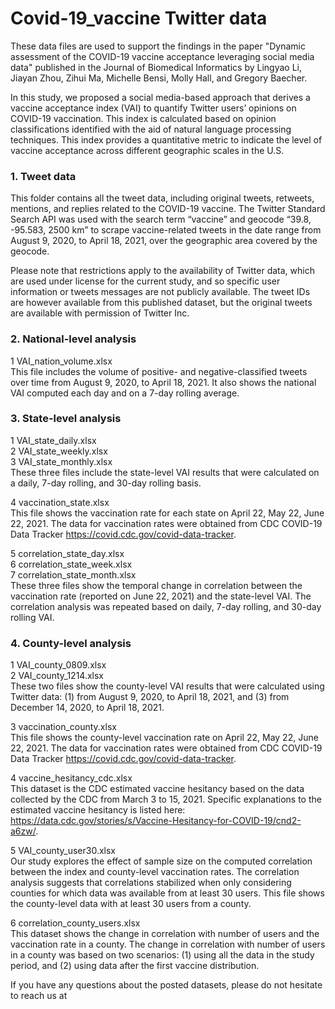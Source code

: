 # Covid-19_vaccine Twitter data

These data files are used to support the findings in the paper "Dynamic assessment of the COVID-19 vaccine acceptance leveraging social media data" published in the Journal of Biomedical Informatics by Lingyao Li, Jiayan Zhou, Zihui Ma, Michelle Bensi, Molly Hall, and Gregory Baecher.

In this study, we proposed a social media-based approach that derives a vaccine acceptance index (VAI) to quantify Twitter users’ opinions on COVID-19 vaccination. This index is calculated based on opinion classifications identified with the aid of natural language processing techniques. This index provides a quantitative metric to indicate the level of vaccine acceptance across different geographic scales in the U.S. 


### 1. Tweet data

This folder contains all the tweet data, including original tweets, retweets, mentions, and replies related to the COVID-19 vaccine. The Twitter Standard Search API was used with the search term “vaccine” and geocode “39.8, -95.583, 2500 km” to scrape vaccine-related tweets in the date range from August 9, 2020, to April 18, 2021, over the geographic area covered by the geocode. 

Please note that restrictions apply to the availability of Twitter data, which are used under license for the current study, and so specific user information or tweets messages are not publicly available. The tweet IDs are however available from this published dataset, but the original tweets are available with permission of Twitter Inc.


### 2. National-level analysis

1  VAI_nation_volume.xlsx\
This file includes the volume of positive- and negative-classified tweets over time from August 9, 2020, to April 18, 2021. It also shows the national VAI computed each day and on a 7-day rolling average. 


### 3. State-level analysis

1  VAI_state_daily.xlsx\
2  VAI_state_weekly.xlsx\
3  VAI_state_monthly.xlsx\
These three files include the state-level VAI results that were calculated on a daily, 7-day rolling, and 30-day rolling basis. 

4  vaccination_state.xlsx\
This file shows the vaccination rate for each state on April 22, May 22, June 22, 2021. The data for vaccination rates were obtained from CDC COVID-19 Data Tracker https://covid.cdc.gov/covid-data-tracker.

5  correlation_state_day.xlsx\
6  correlation_state_week.xlsx\
7  correlation_state_month.xlsx\
These three files show the temporal change in correlation between the vaccination rate (reported on June 22, 2021) and the state-level VAI. The correlation analysis was repeated based on daily, 7-day rolling, and 30-day rolling VAI.


### 4. County-level analysis
1  VAI_county_0809.xlsx\
2  VAI_county_1214.xlsx\
These two files show the county-level VAI results that were calculated using Twitter data: (1) from August 9, 2020, to April 18, 2021, and (3) from December 14, 2020, to April 18, 2021.

3  vaccination_county.xlsx\
This file shows the county-level vaccination rate on April 22, May 22, June 22, 2021. The data for vaccination rates were obtained from CDC COVID-19 Data Tracker https://covid.cdc.gov/covid-data-tracker.

4  vaccine_hesitancy_cdc.xlsx\
This dataset is the CDC estimated vaccine hesitancy based on the data collected by the CDC from March 3 to 15, 2021. Specific explanations to the estimated vaccine hesitancy is listed here: https://data.cdc.gov/stories/s/Vaccine-Hesitancy-for-COVID-19/cnd2-a6zw/.

5  VAI_county_user30.xlsx\
Our study explores the effect of sample size on the computed correlation between the index and county-level vaccination rates. The correlation analysis suggests that correlations stabilized when only considering counties for which data was available from at least 30 users. This file shows the county-level data with at least 30 users from a county.

6  correlation_county_users.xlsx\
This dataset shows the change in correlation with number of users and the vaccination rate in a county. The change in correlation with number of users in a county was based on two scenarios: (1) using all the data in the study period, and (2) using data after the first vaccine distribution. 

If you have any questions about the posted datasets, please do not hesitate to reach us at 
